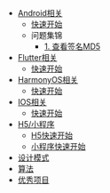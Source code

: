 
<!-- _sidebar.md -->

* [Android相关](/Android/README.md)
  * [快速开始](/Android/环境搭建.md) <!--注意这里是相对路径-->
  * 问题集锦
	* [1. 查看签名MD5](/Android/Android签名无法查看MD5.md)
* [Flutter相关](/Flutter/README.md)
  * [快速开始](/Flutter/环境搭建.md) <!--注意这里是相对路径-->
* [HarmonyOS相关](/HarmonyOS/README.md)
  * [快速开始](/HarmonyOS/环境搭建.md) <!--注意这里是相对路径-->
* [IOS相关](/IOS/README.md)
  * [快速开始](/IOS/环境搭建.md) <!--注意这里是相对路径-->
* [H5/小程序](/H5/README.md)
  * [H5快速开始](/H5/H5环境搭建.md) <!--注意这里是相对路径-->
  * [小程序快速开始](/H5/小程序环境搭建.md) <!--注意这里是相对路径-->
* [设计模式](/设计模式/README.md)
* [算法](/算法/README.md)
* [优秀项目](/github/README.md)